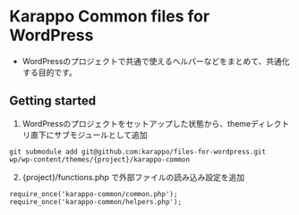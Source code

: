 # Karappo Common files for WordPress

- WordPressのプロジェクトで共通で使えるヘルパーなどをまとめて、共通化する目的です。

## Getting started

1. WordPressのプロジェクトをセットアップした状態から、themeディレクトリ直下にサブモジュールとして追加
  ```
  git submodule add git@github.com:karappo/files-for-wordpress.git wp/wp-content/themes/{project}/karappo-common
  ```
2. {project}/functions.php で外部ファイルの読み込み設定を追加
  ```
  require_once('karappo-common/common.php');
  require_once('karappo-common/helpers.php');
  ```
